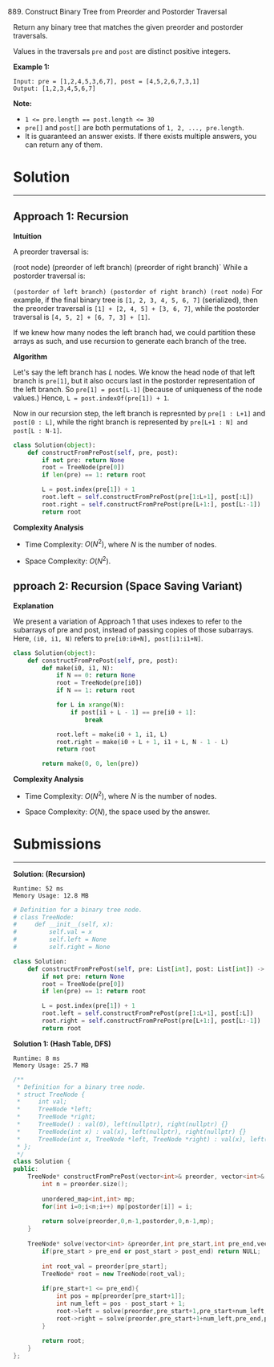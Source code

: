 889. Construct Binary Tree from Preorder and Postorder Traversal

Return any binary tree that matches the given preorder and postorder traversals.

Values in the traversals `pre` and `post` are distinct positive integers.

 

**Example 1:**
```
Input: pre = [1,2,4,5,3,6,7], post = [4,5,2,6,7,3,1]
Output: [1,2,3,4,5,6,7]
```

**Note:**

* `1 <= pre.length == post.length <= 30`
* `pre[]` and `post[]` are both permutations of `1, 2, ..., pre.length`.
* It is guaranteed an answer exists. If there exists multiple answers, you can return any of them.

# Solution
---
## Approach 1: Recursion
**Intuition**

A preorder traversal is:

(root node) (preorder of left branch) (preorder of right branch)`
While a postorder traversal is:

`(postorder of left branch) (postorder of right branch) (root node)`
For example, if the final binary tree is `[1, 2, 3, 4, 5, 6, 7]` (serialized), then the preorder traversal is `[1] + [2, 4, 5] + [3, 6, 7]`, while the postorder traversal is `[4, 5, 2] + [6, 7, 3] + [1]`.

If we knew how many nodes the left branch had, we could partition these arrays as such, and use recursion to generate each branch of the tree.

**Algorithm**

Let's say the left branch has $L$ nodes. We know the head node of that left branch is `pre[1]`, but it also occurs last in the postorder representation of the left branch. So `pre[1] = post[L-1]` (because of uniqueness of the node values.) Hence, `L = post.indexOf(pre[1]) + 1`.

Now in our recursion step, the left branch is represnted by `pre[1 : L+1]` and `post[0 : L]`, while the right branch is represented by `pre[L+1 : N] and post[L : N-1]`.

```python
class Solution(object):
    def constructFromPrePost(self, pre, post):
        if not pre: return None
        root = TreeNode(pre[0])
        if len(pre) == 1: return root

        L = post.index(pre[1]) + 1
        root.left = self.constructFromPrePost(pre[1:L+1], post[:L])
        root.right = self.constructFromPrePost(pre[L+1:], post[L:-1])
        return root
```

**Complexity Analysis**

* Time Complexity: $O(N^2)$, where $N$ is the number of nodes.

* Space Complexity: $O(N^2)$.

## pproach 2: Recursion (Space Saving Variant)
**Explanation**

We present a variation of Approach 1 that uses indexes to refer to the subarrays of pre and post, instead of passing copies of those subarrays. Here, `(i0, i1, N)` refers to `pre[i0:i0+N], post[i1:i1+N]`.

```python
class Solution(object):
    def constructFromPrePost(self, pre, post):
        def make(i0, i1, N):
            if N == 0: return None
            root = TreeNode(pre[i0])
            if N == 1: return root

            for L in xrange(N):
                if post[i1 + L - 1] == pre[i0 + 1]:
                    break

            root.left = make(i0 + 1, i1, L)
            root.right = make(i0 + L + 1, i1 + L, N - 1 - L)
            return root

        return make(0, 0, len(pre))
```

**Complexity Analysis**

* Time Complexity: $O(N^2)$, where $N$ is the number of nodes.

* Space Complexity: $O(N)$, the space used by the answer.

# Submissions
---
**Solution: (Recursion)**
```
Runtime: 52 ms
Memory Usage: 12.8 MB
```
```python
# Definition for a binary tree node.
# class TreeNode:
#     def __init__(self, x):
#         self.val = x
#         self.left = None
#         self.right = None

class Solution:
    def constructFromPrePost(self, pre: List[int], post: List[int]) -> TreeNode:
        if not pre: return None
        root = TreeNode(pre[0])
        if len(pre) == 1: return root

        L = post.index(pre[1]) + 1
        root.left = self.constructFromPrePost(pre[1:L+1], post[:L])
        root.right = self.constructFromPrePost(pre[L+1:], post[L:-1])
        return root
```

**Solution 1: (Hash Table, DFS)**
```
Runtime: 8 ms
Memory Usage: 25.7 MB
```
```c++
/**
 * Definition for a binary tree node.
 * struct TreeNode {
 *     int val;
 *     TreeNode *left;
 *     TreeNode *right;
 *     TreeNode() : val(0), left(nullptr), right(nullptr) {}
 *     TreeNode(int x) : val(x), left(nullptr), right(nullptr) {}
 *     TreeNode(int x, TreeNode *left, TreeNode *right) : val(x), left(left), right(right) {}
 * };
 */
class Solution {
public:
    TreeNode* constructFromPrePost(vector<int>& preorder, vector<int>& postorder) {
        int n = preorder.size();
        
        unordered_map<int,int> mp;
        for(int i=0;i<n;i++) mp[postorder[i]] = i;
        
        return solve(preorder,0,n-1,postorder,0,n-1,mp);
    }
    
    TreeNode* solve(vector<int> &preorder,int pre_start,int pre_end,vector<int> &postorder,int post_start,int post_end,unordered_map<int,int> &mp){
        if(pre_start > pre_end or post_start > post_end) return NULL;
        
        int root_val = preorder[pre_start];
        TreeNode* root = new TreeNode(root_val);
        
        if(pre_start+1 <= pre_end){
            int pos = mp[preorder[pre_start+1]];
            int num_left = pos - post_start + 1;
            root->left = solve(preorder,pre_start+1,pre_start+num_left,postorder,post_start,pos,mp);
            root->right = solve(preorder,pre_start+1+num_left,pre_end,postorder,pos+1,post_end-1,mp);
        }
        
        return root;
    }
};
```

